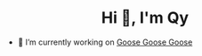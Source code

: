 <h1 align="center">Hi 👋, I'm Qy</h1>

- 🔭 I’m currently working on [Goose Goose Goose](https://github.com/Qy654)
